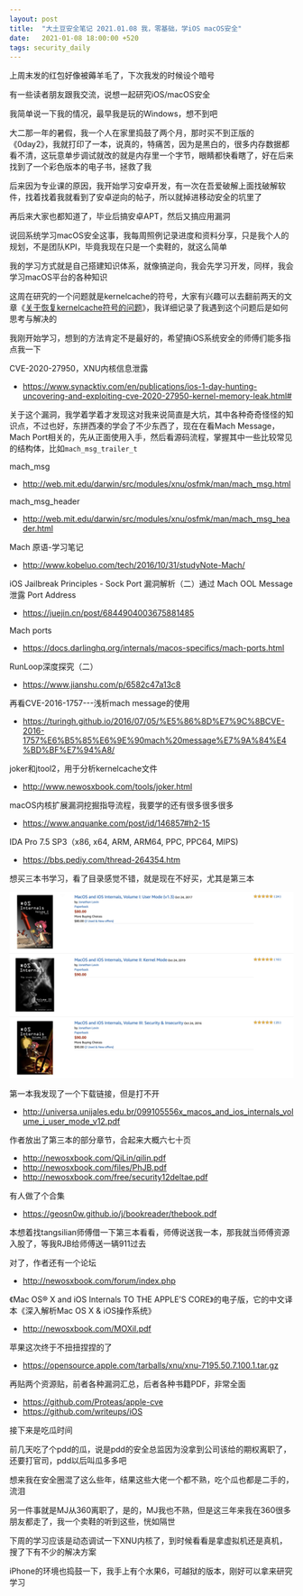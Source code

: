 ```yaml
---
layout: post
title:  "大土豆安全笔记 2021.01.08 我，零基础，学iOS macOS安全"
date:   2021-01-08 18:00:00 +520
tags: security_daily
---
```


上周末发的红包好像被薅羊毛了，下次我发的时候设个暗号

有一些读者朋友跟我交流，说想一起研究iOS/macOS安全

我简单说一下我的情况，最早我是玩的Windows，想不到吧

大二那一年的暑假，我一个人在家里捣鼓了两个月，那时买不到正版的《0day2》，我就打印了一本，说真的，特痛苦，因为是黑白的，很多内存数据都看不清，这玩意单步调试就改的就是内存里一个字节，眼睛都快看瞎了，好在后来找到了一个彩色版本的电子书，拯救了我

后来因为专业课的原因，我开始学习安卓开发，有一次在吾爱破解上面找破解软件，找着找着我就看到了安卓逆向的帖子，所以就掉进移动安全的坑里了

再后来大家也都知道了，毕业后搞安卓APT，然后又搞应用漏洞

说回系统学习macOS安全这事，我每周照例记录进度和资料分享，只是我个人的规划，不是团队KPI，毕竟我现在只是一个卖鞋的，就这么简单

我的学习方式就是自己搭建知识体系，就像搞逆向，我会先学习开发，同样，我会学习macOS平台的各种知识

这周在研究的一个问题就是kernelcache的符号，大家有兴趣可以去翻前两天的文章《[关于恢复kernelcache符号的问题](https://mp.weixin.qq.com/s/4uJMMkCrIR9kk45TGBZxAQ)》，我详细记录了我遇到这个问题后是如何思考与解决的

我刚开始学习，想到的方法肯定不是最好的，希望搞iOS系统安全的师傅们能多指点我一下

CVE-2020-27950，XNU内核信息泄露
- https://www.synacktiv.com/en/publications/ios-1-day-hunting-uncovering-and-exploiting-cve-2020-27950-kernel-memory-leak.html#

关于这个漏洞，我学着学着才发现这对我来说简直是大坑，其中各种奇奇怪怪的知识点，不过也好，东拼西凑的学会了不少东西了，现在在看Mach Message，Mach Port相关的，先从正面使用入手，然后看源码流程，掌握其中一些比较常见的结构体，比如`mach_msg_trailer_t`

mach_msg
- http://web.mit.edu/darwin/src/modules/xnu/osfmk/man/mach_msg.html

mach_msg_header
- http://web.mit.edu/darwin/src/modules/xnu/osfmk/man/mach_msg_header.html

Mach 原语-学习笔记
- http://www.kobeluo.com/tech/2016/10/31/studyNote-Mach/

iOS Jailbreak Principles - Sock Port 漏洞解析（二）通过 Mach OOL Message 泄露 Port Address
- https://juejin.cn/post/6844904003675881485

Mach ports
- https://docs.darlinghq.org/internals/macos-specifics/mach-ports.html

RunLoop深度探究（二）
- https://www.jianshu.com/p/6582c47a13c8

再看CVE-2016-1757---浅析mach message的使用
- https://turingh.github.io/2016/07/05/%E5%86%8D%E7%9C%8BCVE-2016-1757%E6%B5%85%E6%9E%90mach%20message%E7%9A%84%E4%BD%BF%E7%94%A8/

joker和jtool2，用于分析kernelcache文件
- http://www.newosxbook.com/tools/joker.html

macOS内核扩展漏洞挖掘指导流程，我要学的还有很多很多很多
- https://www.anquanke.com/post/id/146857#h2-15

IDA Pro 7.5 SP3（x86, x64, ARM, ARM64, PPC, PPC64, MIPS)
- https://bbs.pediy.com/thread-264354.htm

想买三本书学习，看了目录感觉不错，就是现在不好买，尤其是第三本

![IMAGE](/assets/resources/4A57BC9D014DD4CD283AC830B332DC20.jpg)

第一本我发现了一个下载链接，但是打不开
- http://universa.unijales.edu.br/099105556x_macos_and_ios_internals_volume_i_user_mode_v12.pdf

作者放出了第三本的部分章节，合起来大概六七十页
- http://newosxbook.com/QiLin/qilin.pdf
- http://newosxbook.com/files/PhJB.pdf
- http://newosxbook.com/free/security12deltae.pdf

有人做了个合集
- https://geosn0w.github.io/j/bookreader/thebook.pdf

本想着找tangsilian师傅借一下第三本看看，师傅说送我一本，那我就当师傅资源入股了，等我RJB给师傅送一辆911过去

对了，作者还有一个论坛
- http://newosxbook.com/forum/index.php

《Mac OS® X and iOS Internals TO THE APPLE’S CORE》的电子版，它的中文译本《深入解析Mac OS X & iOS操作系统》
- http://newosxbook.com/MOXiI.pdf

苹果这次终于不扭扭捏捏的了
- https://opensource.apple.com/tarballs/xnu/xnu-7195.50.7.100.1.tar.gz

再贴两个资源贴，前者各种漏洞汇总，后者各种书籍PDF，非常全面
- https://github.com/Proteas/apple-cve
- https://github.com/writeups/iOS

接下来是吃瓜时间

前几天吃了个pdd的瓜，说是pdd的安全总监因为没拿到公司该给的期权离职了，还要打官司，pdd以后叫瓜多多吧

想来我在安全圈混了这么些年，结果这些大佬一个都不熟，吃个瓜也都是二手的，流泪

另一件事就是MJ从360离职了，是的，MJ我也不熟，但是这三年来我在360很多朋友都走了，我一个卖鞋的听到这些，恍如隔世

下周的学习应该是动态调试一下XNU内核了，到时候看看是拿虚拟机还是真机，搜了下有不少的解决方案

iPhone的环境也捣鼓一下，我手上有个水果6，可越狱的版本，刚好可以拿来研究学习